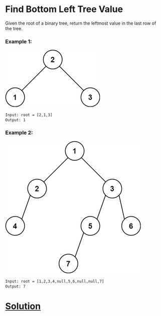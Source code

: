 # Find Bottom Left Tree Value

Given the root of a binary tree, return the leftmost value in the last row of the tree.

### Example 1:
![Tree 1](tree1.jpg "Tree2")
```
Input: root = [2,1,3]
Output: 1
```


### Example 2:
![Tree 2](tree2.jpg "Tree 1")
```
Input: root = [1,2,3,4,null,5,6,null,null,7]
Output: 7
```

# [Solution](solution.md)